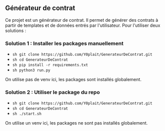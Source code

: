 ## Générateur de contrat

Ce projet est un générateur de contrat. Il permet de générer des contrats à partir de templates et de données entrés par l'utilisateur.
Pour l'utiliser deux solutions :

### Solution 1 : Installer les packages manuellement
- ```sh git clone https://github.com/Y0plait/GenerateurDeContrat.git```
- ```sh cd GenerateurDeContrat```
- ```sh pip install -r requirements.txt```
- ```sh python3 run.py```

On utilise pas de venv ici, les packages sont installés globalement.

### Solution 2 : Utiliser le package du repo
- ```sh git clone https://github.com/Y0plait/GenerateurDeContrat.git```
- ```sh cd GenerateurDeContrat```
- ```sh ./start.sh```

On utilise un venv ici, les packages ne sont pas installés globalement.